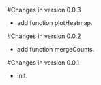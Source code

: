 #Changes in version 0.0.3

  * add function plotHeatmap.
  
#Changes in version 0.0.2

  * add function mergeCounts.
  
#Changes in version 0.0.1

  * init.
  